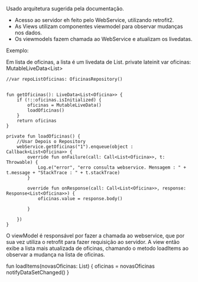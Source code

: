 Usado arquitetura sugerida pela documentação. 
- Acesso ao servidor eh feito pelo WebService, utilizando retrofit2.
- As Views utilizam componentes viewmodel para observar mudanças nos dados.
- Os viewmodels fazem chamada ao WebService e atualizam os livedatas.

Exemplo:

Em lista de oficinas, a lista é um livedata de List<Oficina>. 
 private lateinit var oficinas: MutableLiveData<List<Oficina>>

    //var repoListOficinas: OficinasRepository()


    fun getOficinas(): LiveData<List<Oficina>> {
        if (!::oficinas.isInitialized) {
            oficinas = MutableLiveData()
            loadOficinas()
        }
        return oficinas
    }

    private fun loadOficinas() {
        //Usar Depois o Repository
        webService.getOficinas("1").enqueue(object : Callback<List<Oficina>> {
            override fun onFailure(call: Call<List<Oficina>>, t: Throwable) {
                Log.e("error", "erro consulta webservice. Mensagem : " + t.message + "StackTrace : " + t.stackTrace)
            }

            override fun onResponse(call: Call<List<Oficina>>, response: Response<List<Oficina>>) {
                oficinas.value = response.body()

            }

        })
    }

O viewModel é responsável por fazer a chamada ao webservice, que por sua vez utiliza o retrofit para fazer requisição ao servidor.
A view então exibe a lista mais atualizada de oficinas, chamando o metodo loadItems ao observar a mudança na lista de oficinas. 

fun loadItems(novasOficinas: List<Oficina>) {
        oficinas = novasOficinas
        notifyDataSetChanged()
    }



